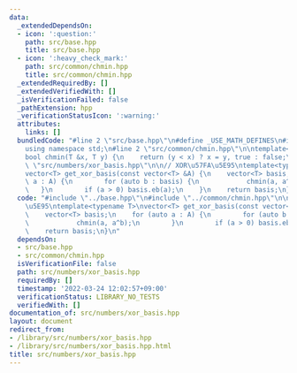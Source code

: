 ```yaml
---
data:
  _extendedDependsOn:
  - icon: ':question:'
    path: src/base.hpp
    title: src/base.hpp
  - icon: ':heavy_check_mark:'
    path: src/common/chmin.hpp
    title: src/common/chmin.hpp
  _extendedRequiredBy: []
  _extendedVerifiedWith: []
  _isVerificationFailed: false
  _pathExtension: hpp
  _verificationStatusIcon: ':warning:'
  attributes:
    links: []
  bundledCode: "#line 2 \"src/base.hpp\"\n#define _USE_MATH_DEFINES\n#include <bits/stdc++.h>\n\
    using namespace std;\n#line 2 \"src/common/chmin.hpp\"\n\ntemplate<typename T>\n\
    bool chmin(T &x, T y) {\n    return (y < x) ? x = y, true : false;\n}\n#line 3\
    \ \"src/numbers/xor_basis.hpp\"\n\n// XOR\u57FA\u5E95\ntemplate<typename T>\n\
    vector<T> get_xor_basis(const vector<T> &A) {\n    vector<T> basis;\n    for (auto\
    \ a : A) {\n        for (auto b : basis) {\n            chmin(a, a^b);\n     \
    \   }\n        if (a > 0) basis.eb(a);\n    }\n    return basis;\n}\n"
  code: "#include \"../base.hpp\"\n#include \"../common/chmin.hpp\"\n\n// XOR\u57FA\
    \u5E95\ntemplate<typename T>\nvector<T> get_xor_basis(const vector<T> &A) {\n\
    \    vector<T> basis;\n    for (auto a : A) {\n        for (auto b : basis) {\n\
    \            chmin(a, a^b);\n        }\n        if (a > 0) basis.eb(a);\n    }\n\
    \    return basis;\n}\n"
  dependsOn:
  - src/base.hpp
  - src/common/chmin.hpp
  isVerificationFile: false
  path: src/numbers/xor_basis.hpp
  requiredBy: []
  timestamp: '2022-03-24 12:02:57+09:00'
  verificationStatus: LIBRARY_NO_TESTS
  verifiedWith: []
documentation_of: src/numbers/xor_basis.hpp
layout: document
redirect_from:
- /library/src/numbers/xor_basis.hpp
- /library/src/numbers/xor_basis.hpp.html
title: src/numbers/xor_basis.hpp
---
```

